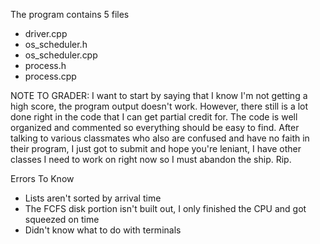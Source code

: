 
The program contains 5 files
- driver.cpp
- os_scheduler.h
- os_scheduler.cpp
- process.h
- process.cpp

NOTE TO GRADER:
I want to start by saying that I know I'm not getting a high score, the program output doesn't work.
However, there still is a lot done right in the code that I can get partial credit for. The code is well
organized and commented so everything should be easy to find. After talking to various classmates who 
also are confused and have no faith in their program, I just got to submit and hope you're leniant, I have other classes I need to work on right now so I must abandon the ship. Rip.

Errors To Know
- Lists aren't sorted by arrival time
- The FCFS disk portion isn't built out, I only finished the CPU and got squeezed on time
- Didn't know what to do with terminals


